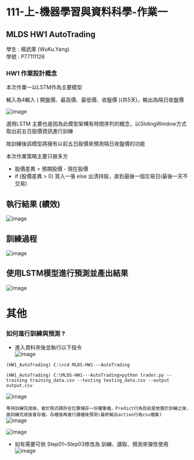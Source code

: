 # 111-上-機器學習與資料科學-作業一 
## MLDS HW1 AutoTrading

學生 : 楊武庫 (WuKu.Yang)  
學號 : P77111126  

### HW1 作業設計概念

本次作業一以LSTM作為主要模型    

輸入為4輸入 ( 開盤價、最高價、最低價、收盤價 )(共5天)，輸出為隔日收盤價   

![image](https://user-images.githubusercontent.com/21212753/195516753-2f26764a-b2c9-4a32-bfdb-028d1b236a86.png)

選用LSTM 主要也是因為此模型架構有時間序列的概念，以SlidingWindow方式取出前五日股價資訊進行訓練    

故訓練後該模型將擁有以前五日股價來預測隔日收盤價的功能    

本次作業策略主要只做多方  

* 股價差異 = 預期股價 - 現在股價
* if (股價差異 > 0) 買入一張 else 出清持股，直到最後一個交易日(最後一天不交易)

## 執行結果 (績效)
![image](https://user-images.githubusercontent.com/21212753/195518397-a103137e-bc67-427e-bc57-6831d194b105.png)

## 訓練過程
![image](https://user-images.githubusercontent.com/21212753/195518538-b988b63d-6de0-4a55-9706-7b915cb58823.png)

## 使用LSTM模型進行預測並產出結果
![image](https://user-images.githubusercontent.com/21212753/195518983-6db74a6f-c28d-4b54-b1de-c8216421d88b.png)

# 其他
### 如何進行訓練與預測 ?
  * 進入資料夾後並執行以下指令   
  ![image](https://user-images.githubusercontent.com/21212753/195519522-8a070ce1-d21a-4f19-98b5-4059de579ad6.png)    

`(HW1_AutoTrading) C:\>cd MLDS-HW1---AutoTrading`

`(HW1_AutoTrading) C:\MLDS-HW1---AutoTrading>python trader.py --training training_data.csv --testing testing_data.csv --output output.csv`  

  ![image](https://user-images.githubusercontent.com/21212753/195520012-c704983e-8481-48e6-9e64-bb3b10412ed2.png)  

`等待訓練完成後，會於程式碼所在位置儲存一份權重檔，Predict行為目前是放置於訓練之後，故訓練完成後會存檔，存檔後再進行讀檔後預測(最終輸出action行為csv檔案)`    
![image](https://user-images.githubusercontent.com/21212753/195520604-d35efe63-ac5e-443c-b1dd-baee97faaceb.png)

![image](https://user-images.githubusercontent.com/21212753/195520427-2a6cc5da-c76e-46f4-812f-5e6d288b4689.png)

  
* 如有需要可依 Step01~Step03修改為 訓練、讀取、預測來彈性使用    
![image](https://user-images.githubusercontent.com/21212753/195521358-36a414ab-d90b-41e2-b49a-81186bb965f1.png)

  
